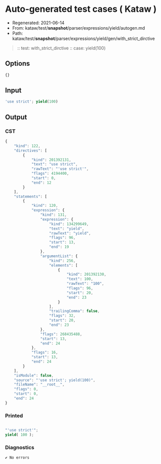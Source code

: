 # Auto-generated test cases ( Kataw )
- Regenerated: 2021-06-14
- From: kataw/test/__snapshot__/parser/expressions/yield/autogen.md
- Path: kataw/test/__snapshot__/parser/expressions/yield/gen/with_strict_dirctive
> :: test: with_strict_dirctive
> :: case: yield(100)
## Options

`````js
{}
`````
## Input

`````js
'use strict'; yield(100)
`````
## Output

### CST

```javascript
{
    "kind": 122,
    "directives": [
        {
            "kind": 201392131,
            "text": "use strict",
            "rawText": "'use strict'",
            "flags": 4194400,
            "start": 0,
            "end": 12
        }
    ],
    "statements": [
        {
            "kind": 120,
            "expression": {
                "kind": 131,
                "expression": {
                    "kind": 134299649,
                    "text": "yield",
                    "rawText": "yield",
                    "flags": 96,
                    "start": 13,
                    "end": 19
                },
                "argumentList": {
                    "kind": 256,
                    "elements": [
                        {
                            "kind": 201392130,
                            "text": 100,
                            "rawText": "100",
                            "flags": 96,
                            "start": 20,
                            "end": 23
                        }
                    ],
                    "trailingComma": false,
                    "flags": 32,
                    "start": 20,
                    "end": 23
                },
                "flags": 268435488,
                "start": 13,
                "end": 24
            },
            "flags": 16,
            "start": 13,
            "end": 24
        }
    ],
    "isModule": false,
    "source": "'use strict'; yield(100)",
    "fileName": "__root__",
    "flags": 0,
    "start": 0,
    "end": 24
}
```

### Printed

```javascript

"'use strict'";
yield( 100 );

```

### Diagnostics

```javascript
✔ No errors
```

